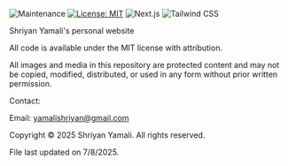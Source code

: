 ![Maintenance](https://img.shields.io/maintenance/no/2025) [![License: MIT](https://img.shields.io/badge/License-MIT-yellow.svg)](https://opensource.org/licenses/MIT) ![Next.js](https://img.shields.io/badge/next%20js-000000?style=for-the-badge&logo=nextdotjs&logoColor=white) ![Tailwind CSS](https://img.shields.io/badge/Tailwind_CSS-38B2AC?style=for-the-badge&logo=tailwind-css&logoColor=white)

Shriyan Yamali's personal website

All code is available under the MIT license with attribution.

All images and media in this repository are protected content and may not be copied, modified, distributed, or used in any form without prior written permission.

Contact:

Email: [yamalishriyan@gmail.com](mailto:yamalishriyan@gmail.com)

Copyright © 2025 Shriyan Yamali. All rights reserved.

File last updated on 7/8/2025.
